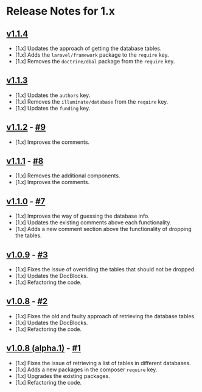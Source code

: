 # Release Notes for 1.x

## [v1.1.4](https://github.com/mahmoudmohamedramadan/custom-fresh/releases/tag/v1.1.4)

- [1.x] Updates the approach of getting the database tables.
- [1.x] Adds the `laravel/framework` package to the `require` key.
- [1.x] Removes the `doctrine/dbal` package from the `require` key.

## [v1.1.3](https://github.com/mahmoudmohamedramadan/custom-fresh/releases/tag/v1.1.3)

- [1.x] Updates the `authors` key.
- [1.x] Removes the `illuminate/database` from the `require` key.
- [1.x] Updates the `funding` key.

## [v1.1.2](https://github.com/mahmoudmohamedramadan/custom-fresh/releases/tag/v1.1.2) - [#9](https://github.com/mahmoudmohamedramadan/custom-fresh/pull/9)

- [1.x] Improves the comments.

## [v1.1.1](https://github.com/mahmoudmohamedramadan/custom-fresh/releases/tag/v1.1.1) - [#8](https://github.com/mahmoudmohamedramadan/custom-fresh/pull/8)

- [1.x] Removes the additional components.
- [1.x] Improves the comments.

## [v1.1.0](https://github.com/mahmoudmohamedramadan/custom-fresh/releases/tag/v1.1.0) - [#7](https://github.com/mahmoudmohamedramadan/custom-fresh/pull/7)

- [1.x] Improves the way of guessing the database info.
- [1.x] Updates the existing comments above each functionality.
- [1.x] Adds a new comment section above the functionality of dropping the tables.

## [v1.0.9](https://github.com/mahmoudmohamedramadan/custom-fresh/releases/tag/v1.0.9) - [#3](https://github.com/mahmoudmohamedramadan/custom-fresh/pull/3)

- [1.x] Fixes the issue of overriding the tables that should not be dropped.
- [1.x] Updates the DocBlocks.
- [1.x] Refactoring the code.

## [v1.0.8](https://github.com/mahmoudmohamedramadan/custom-fresh/releases/tag/v1.0.8) - [#2](https://github.com/mahmoudmohamedramadan/custom-fresh/pull/2)

- [1.x] Fixes the old and faulty approach of retrieving the database tables.
- [1.x] Updates the DocBlocks.
- [1.x] Refactoring the code.

## [v1.0.8 (alpha.1)](https://github.com/mahmoudmohamedramadan/custom-fresh/releases/tag/v1.0.8-alpha.1) - [#1](https://github.com/mahmoudmohamedramadan/custom-fresh/pull/1)

- [1.x] Fixes the issue of retrieving a list of tables in different databases.
- [1.x] Adds a new packages in the composer `require` key.
- [1.x] Upgrades the existing packages.
- [1.x] Refactoring the code.
